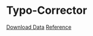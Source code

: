 # Typo-Corrector

[Download Data](https://norvig.com/big.txt)
[Reference](https://norvig.com/spell-correct.html)
